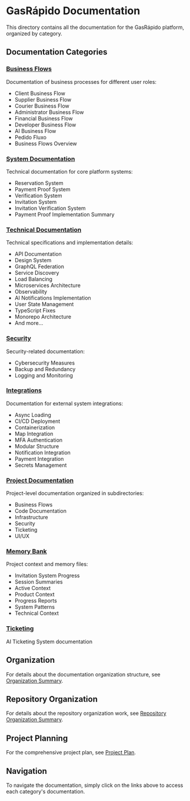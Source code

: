 # GasRápido Documentation

This directory contains all the documentation for the GasRápido platform, organized by category.

## Documentation Categories

### [Business Flows](business-flows/)
Documentation of business processes for different user roles:
- Client Business Flow
- Supplier Business Flow
- Courier Business Flow
- Administrator Business Flow
- Financial Business Flow
- Developer Business Flow
- AI Business Flow
- Pedido Fluxo
- Business Flows Overview

### [System Documentation](system/)
Technical documentation for core platform systems:
- Reservation System
- Payment Proof System
- Verification System
- Invitation System
- Invitation Verification System
- Payment Proof Implementation Summary

### [Technical Documentation](technical/)
Technical specifications and implementation details:
- API Documentation
- Design System
- GraphQL Federation
- Service Discovery
- Load Balancing
- Microservices Architecture
- Observability
- AI Notifications Implementation
- User State Management
- TypeScript Fixes
- Monorepo Architecture
- And more...

### [Security](security/)
Security-related documentation:
- Cybersecurity Measures
- Backup and Redundancy
- Logging and Monitoring

### [Integrations](integrations/)
Documentation for external system integrations:
- Async Loading
- CI/CD Deployment
- Containerization
- Map Integration
- MFA Authentication
- Modular Structure
- Notification Integration
- Payment Integration
- Secrets Management

### [Project Documentation](project-documentation/)
Project-level documentation organized in subdirectories:
- Business Flows
- Code Documentation
- Infrastructure
- Security
- Ticketing
- UI/UX

### [Memory Bank](memory-bank/)
Project context and memory files:
- Invitation System Progress
- Session Summaries
- Active Context
- Product Context
- Progress Reports
- System Patterns
- Technical Context

### [Ticketing](ticketing/)
AI Ticketing System documentation

## Organization

For details about the documentation organization structure, see [Organization Summary](ORGANIZATION_SUMMARY.md).

## Repository Organization

For details about the repository organization work, see [Repository Organization Summary](REPOSITORY_ORGANIZATION_SUMMARY.md).

## Project Planning

For the comprehensive project plan, see [Project Plan](PROJECT_PLAN.md).

## Navigation

To navigate the documentation, simply click on the links above to access each category's documentation.